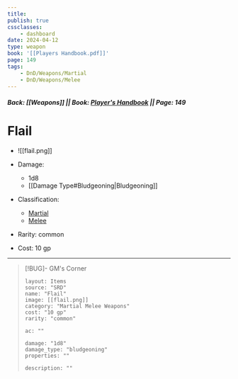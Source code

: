 ```yaml
---
title:
publish: true
cssclasses:
    - dashboard
date: 2024-04-12
type: weapon
book: '[[Players Handbook.pdf]]'
page: 149
tags:
    - DnD/Weapons/Martial
    - DnD/Weapons/Melee
---
```


##### Back: [[Weapons]] || Book: [Player's Handbook](https://drive.google.com/drive/folders/1O5bhpYizcIT5xxAoLOuzCRht_PVS7VSG?usp=sharing) || Page: 149

# Flail

- ![[flail.png]]
- Damage:
    - 1d8
	- [[Damage Type#Bludgeoning|Bludgeoning]]

- Classification:
    - [Martial](https://benl0.github.io/The-Editors-Dungeon/tags/DnD/Weapons/Martial)
    - [Melee](https://benl0.github.io/The-Editors-Dungeon/tags/DnD/Weapons/Melee)
- Rarity: common
- Cost: 10 gp

> 

---

> [!BUG]- GM's Corner
>
> ```statblock
> layout: Items
> source: "SRD"
> name: "Flail"
> image: [[flail.png]]
> category: "Martial Melee Weapons"
> cost: "10 gp"
> rarity: "common"
>
> ac: ""
>
> damage: "1d8"
> damage_type: "bludgeoning"
> properties: ""
>
> description: ""
> ```
